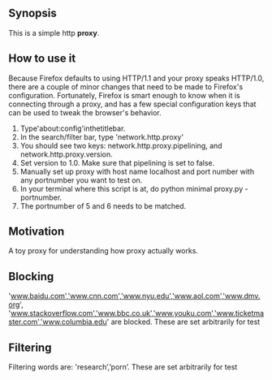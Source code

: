 ## Synopsis

This is a simple http **proxy**. 

## How to use it

Because Firefox defaults to using HTTP/1.1 and your proxy speaks HTTP/1.0, there are a couple of minor changes that need to be made to Firefox's configuration. Fortunately, Firefox is smart enough to know when it is connecting through a proxy, and has a few special configuration keys that can be used to tweak the browser's behavior.1. Type'about:config'inthetitlebar.2. In the search/filter bar, type 'network.http.proxy'3. You should see two keys: network.http.proxy.pipelining,and network.http.proxy.version.4. Set version to 1.0. Make sure that pipelining is set to false.
5. Manually set up proxy with host name localhost and port number with any portnumber you want to test on.
6. In your terminal where this script is at, do python minimal proxy.py -portnumber.
7. The portnumber of 5 and 6 needs to be matched.

## Motivation

A toy proxy for understanding how proxy actually works.


## Blocking

'www.baidu.com','www.cnn.com','www.nyu.edu','www.aol.com','www.dmv.org',
'www.stackoverflow.com','www.bbc.co.uk','www.youku.com','www.ticketmaster.com','www.columbia.edu' are blocked. These are set arbitrarily for test

## Filtering

Filtering words are: 'research’,’porn’. These are set arbitrarily for test

